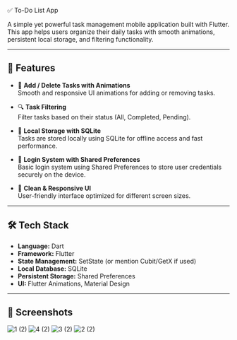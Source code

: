
✅ To-Do List App

A simple yet powerful task management mobile application built with Flutter. This app helps users organize their daily tasks with smooth animations, persistent local storage, and filtering functionality.

---

## 🚀 Features

- 📝 **Add / Delete Tasks with Animations**  
  Smooth and responsive UI animations for adding or removing tasks.

- 🔍 **Task Filtering**  
  Filter tasks based on their status (All, Completed, Pending).

- 💾 **Local Storage with SQLite**  
  Tasks are stored locally using SQLite for offline access and fast performance.

- 🔐 **Login System with Shared Preferences**  
  Basic login system using Shared Preferences to store user credentials securely on the device.

- 📱 **Clean & Responsive UI**  
  User-friendly interface optimized for different screen sizes.

---

## 🛠️ Tech Stack

- **Language:** Dart  
- **Framework:** Flutter  
- **State Management:** SetState (or mention Cubit/GetX if used)  
- **Local Database:** SQLite  
- **Persistent Storage:** Shared Preferences  
- **UI:** Flutter Animations, Material Design  

---

## 📸 Screenshots
![1 (2)](https://github.com/user-attachments/assets/8e7198d3-2b36-4bfe-8375-d0b5af39f132)
![4 (2)](https://github.com/user-attachments/assets/719cae52-266c-4a02-8a76-3b161f34bc77)
![3 (2)](https://github.com/user-attachments/assets/f2d5d329-7b8f-4b3e-99b0-a9102cce89d8)
![2 (2)](https://github.com/user-attachments/assets/7494bb49-b5a0-4ec5-af72-bef4d3319b2e)
